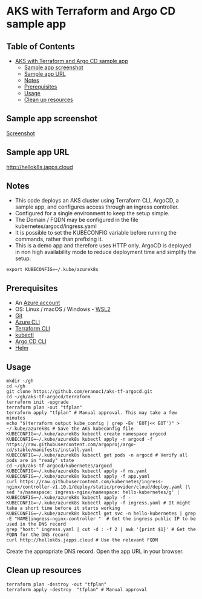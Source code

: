 # AKS with Terraform and Argo CD sample app

## Table of Contents

- [AKS with Terraform and Argo CD sample app](#aks-with-terraform-and-argo-cd-sample-app)
  - [Sample app screenshot](#sample-app-screenshot)
  - [Sample app URL](#sample-app-url)
  - [Notes](#notes)
  - [Prerequisites](#prerequisites)
  - [Usage](#usage)
  - [Clean up resources](#clean-up-resources)

## Sample app screenshot
[Screenshot](https://github.com/eranoc1/eranoc1.github.io/blob/main/ghscreenshots/aks-tf-argocd-app1.png)
## Sample app URL
http://hellok8s.japps.cloud

## Notes
- This code deploys an AKS cluster using Terraform CLI, ArgoCD, a sample app, and configures access through an ingress controller.
- Configured for a single environment to keep the setup simple.
- The Domain / FQDN may be configured in the file kubernetes/argocd/ingress.yaml
- It is possible to set the KUBECONFIG variable before running the commands, rather than prefixing it.
- This is a demo app and therefore uses HTTP only.
  ArgoCD is deployed in non high availability mode to reduce deployment time and simplify the setup.

```
export KUBECONFIG=~/.kube/azurek8s
```
## Prerequisites
- An [Azure account](https://azure.microsoft.com/en-us/pricing/purchase-options/azure-account)
- OS: Linux / macOS / Windows - [WSL2](https://learn.microsoft.com/en-us/windows/wsl/install)
- [Git](https://git-scm.com/book/en/v2/Getting-Started-Installing-Git)
- [Azure CLI](https://learn.microsoft.com/en-us/cli/azure/install-azure-cli)
- [Terraform CLI](https://developer.hashicorp.com/terraform/tutorials/aws-get-started/install-cli#install-terraform)
- [kubectl](https://kubernetes.io/docs/tasks/tools/)
- [Argo CD CLI](https://argo-cd.readthedocs.io/en/stable/cli_installation/)
- [Helm](https://helm.sh/docs/intro/install/)

## Usage
```
mkdir ~/gh
cd ~/gh
git clone https://github.com/eranoc1/aks-tf-argocd.git
cd ~/gh/aks-tf-argocd/terraform
terraform init -upgrade
terraform plan -out "tfplan"
terraform apply "tfplan" # Manual approval. This may take a few minutes
echo "$(terraform output kube_config | grep -Ev 'EOT|<< EOT')" > ~/.kube/azurek8s # Save the AKS kubeconfig file
KUBECONFIG=~/.kube/azurek8s kubectl create namespace argocd
KUBECONFIG=~/.kube/azurek8s kubectl apply -n argocd -f https://raw.githubusercontent.com/argoproj/argo-cd/stable/manifests/install.yaml
KUBECONFIG=~/.kube/azurek8s kubectl get pods -n argocd # Verify all pods are in "ready" state
cd ~/gh/aks-tf-argocd/kubernetes/argocd
KUBECONFIG=~/.kube/azurek8s kubectl apply -f ns.yaml
KUBECONFIG=~/.kube/azurek8s kubectl apply -f app.yaml
curl https://raw.githubusercontent.com/kubernetes/ingress-nginx/controller-v1.10.1/deploy/static/provider/cloud/deploy.yaml |\
sed 's/namespace: ingress-nginx/namespace: hello-kubernetes/g' | KUBECONFIG=~/.kube/azurek8s kubectl apply -f -
KUBECONFIG=~/.kube/azurek8s kubectl apply -f ingress.yaml # It might take a short time before it starts working
KUBECONFIG=~/.kube/azurek8s kubectl get svc -n hello-kubernetes | grep -E "NAME|ingress-nginx-controller "  # Get the ingress public IP to be used in the DNS record
grep "host:" ingress.yaml | cut -d : -f 2 | awk '{print $1}' # Get the FQDN for the DNS record
curl http://hellok8s.japps.cloud # Use the relevant FQDN
```
Create the appropriate DNS record.
Open the app URL in your browser.

## Clean up resources
```
terraform plan -destroy -out "tfplan"
terraform apply -destroy  "tfplan" # Manual approval
```
